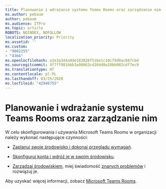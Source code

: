 ```yaml
---
title: Planowanie i wdrażanie systemu Teams Rooms oraz zarządzanie nim
ms.author: pebaum
author: pebaum
ms.audience: ITPro
ms.topic: article
ROBOTS: NOINDEX, NOFOLLOW
localization_priority: Priority
ms.assetid: ''
ms.custom:
- "9002255"
- "4366"
ms.openlocfilehash: a3e3a3d4a9de183826f51be1c10cf9d0ac687cbd
ms.sourcegitcommit: 4f7ff981bbb3a98663cd164d0a10bb082cdf7ec9
ms.translationtype: HT
ms.contentlocale: pl-PL
ms.lasthandoff: 03/25/2020
ms.locfileid: "42946755"
---
```

# <a name="plan-deploy-and-manage-teams-rooms"></a>Planowanie i wdrażanie systemu Teams Rooms oraz zarządzanie nim

W celu skonfigurowania i używania Microsoft Teams Rooms w organizacji należy wykonać następujące czynności: 

- [Zaplanuj swoje środowisko i dokonaj przeglądu wymagań](https://docs.microsoft.com/microsoftteams/rooms/rooms-plan).

- [Skonfiguruj konta i wdróż je w swoim środowisku](https://docs.microsoft.com/microsoftteams/rooms/rooms-deploy).

- [Zarządzaj środowiskiem](https://docs.microsoft.com/microsoftteams/rooms/rooms-manage#troubleshooting), miej świadomość [znanych problemów](https://docs.microsoft.com/microsoftteams/rooms/known-issues) i rozwiązuj je. 

Aby uzyskać więcej informacji, zobacz [Microsoft Teams Rooms](https://docs.microsoft.com/microsoftteams/rooms/).
